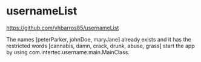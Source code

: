 # usernameList

https://github.com/vhbarros85/usernameList

The names [peterParker, johnDoe, maryJane] already exists and it has the restricted words [cannabis, damn, crack, drunk, abuse, grass]
start the app by using com.intertec.username.main.MainClass. 